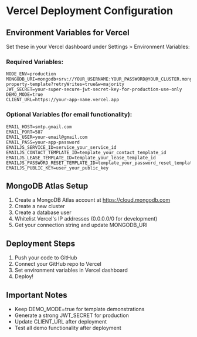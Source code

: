 # Vercel Deployment Configuration

## Environment Variables for Vercel

Set these in your Vercel dashboard under Settings > Environment Variables:

### Required Variables:
```
NODE_ENV=production
MONGODB_URI=mongodb+srv://YOUR_USERNAME:YOUR_PASSWORD@YOUR_CLUSTER.mongodb.net/rental-property-template?retryWrites=true&w=majority
JWT_SECRET=your-super-secure-jwt-secret-key-for-production-use-only
DEMO_MODE=true
CLIENT_URL=https://your-app-name.vercel.app
```

### Optional Variables (for email functionality):
```
EMAIL_HOST=smtp.gmail.com
EMAIL_PORT=587
EMAIL_USER=your-email@gmail.com
EMAIL_PASS=your-app-password
EMAILJS_SERVICE_ID=service_your_service_id
EMAILJS_CONTACT_TEMPLATE_ID=template_your_contact_template_id
EMAILJS_LEASE_TEMPLATE_ID=template_your_lease_template_id
EMAILJS_PASSWORD_RESET_TEMPLATE_ID=template_your_password_reset_template_id
EMAILJS_PUBLIC_KEY=user_your_public_key
```

## MongoDB Atlas Setup

1. Create a MongoDB Atlas account at https://cloud.mongodb.com
2. Create a new cluster
3. Create a database user
4. Whitelist Vercel's IP addresses (0.0.0.0/0 for development)
5. Get your connection string and update MONGODB_URI

## Deployment Steps

1. Push your code to GitHub
2. Connect your GitHub repo to Vercel
3. Set environment variables in Vercel dashboard
4. Deploy!

## Important Notes

- Keep DEMO_MODE=true for template demonstrations
- Generate a strong JWT_SECRET for production
- Update CLIENT_URL after deployment
- Test all demo functionality after deployment
